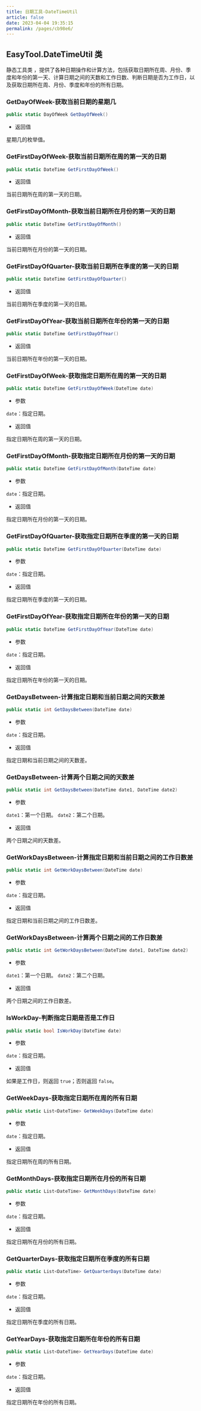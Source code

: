 ```yaml
---
title: 日期工具-DateTimeUtil
article: false
date: 2023-04-04 19:35:15
permalink: /pages/cb98e6/
---
```


## EasyTool.DateTimeUtil 类

静态工具类 <Badge text="DateTimeUtil"/>，提供了各种日期操作和计算方法，包括获取日期所在周、月份、季度和年份的第一天、计算日期之间的天数和工作日数、判断日期是否为工作日，以及获取日期所在周、月份、季度和年份的所有日期。

### GetDayOfWeek-获取当前日期的星期几

```csharp
public static DayOfWeek GetDayOfWeek()
```

- 返回值

星期几的枚举值。

### GetFirstDayOfWeek-获取当前日期所在周的第一天的日期

```csharp
public static DateTime GetFirstDayOfWeek()
```

- 返回值

当前日期所在周的第一天的日期。

### GetFirstDayOfMonth-获取当前日期所在月份的第一天的日期

```csharp
public static DateTime GetFirstDayOfMonth()
```

- 返回值

当前日期所在月份的第一天的日期。

### GetFirstDayOfQuarter-获取当前日期所在季度的第一天的日期

```csharp
public static DateTime GetFirstDayOfQuarter()
```

- 返回值

当前日期所在季度的第一天的日期。

### GetFirstDayOfYear-获取当前日期所在年份的第一天的日期

```csharp
public static DateTime GetFirstDayOfYear()
```

- 返回值

当前日期所在年份的第一天的日期。

### GetFirstDayOfWeek-获取指定日期所在周的第一天的日期

```csharp
public static DateTime GetFirstDayOfWeek(DateTime date)
```

- 参数 

`date`：指定日期。

- 返回值

指定日期所在周的第一天的日期。

### GetFirstDayOfMonth-获取指定日期所在月份的第一天的日期

```csharp
public static DateTime GetFirstDayOfMonth(DateTime date)
```

- 参数 

`date`：指定日期。

- 返回值

指定日期所在月份的第一天的日期。

### GetFirstDayOfQuarter-获取指定日期所在季度的第一天的日期

```csharp
public static DateTime GetFirstDayOfQuarter(DateTime date)
```

- 参数 

`date`：指定日期。

- 返回值

指定日期所在季度的第一天的日期。

### GetFirstDayOfYear-获取指定日期所在年份的第一天的日期

```csharp
public static DateTime GetFirstDayOfYear(DateTime date)
```

- 参数 

`date`：指定日期。

- 返回值

指定日期所在年份的第一天的日期。

### GetDaysBetween-计算指定日期和当前日期之间的天数差

```csharp
public static int GetDaysBetween(DateTime date)
```

- 参数 

`date`：指定日期。

- 返回值

指定日期和当前日期之间的天数差。

### GetDaysBetween-计算两个日期之间的天数差

```csharp
public static int GetDaysBetween(DateTime date1, DateTime date2)
```

- 参数 

`date1`：第一个日期。
`date2`：第二个日期。

- 返回值

两个日期之间的天数差。

### GetWorkDaysBetween-计算指定日期和当前日期之间的工作日数差

```csharp
public static int GetWorkDaysBetween(DateTime date)
```

- 参数 

`date`：指定日期。

- 返回值

指定日期和当前日期之间的工作日数差。

### GetWorkDaysBetween-计算两个日期之间的工作日数差

```csharp
public static int GetWorkDaysBetween(DateTime date1, DateTime date2)
```

- 参数 

`date1`：第一个日期。
`date2`：第二个日期。

- 返回值

两个日期之间的工作日数差。

### IsWorkDay-判断指定日期是否是工作日

```csharp
public static bool IsWorkDay(DateTime date)
```

- 参数 

`date`：指定日期。

- 返回值

如果是工作日，则返回 `true`；否则返回 `false`。

### GetWeekDays-获取指定日期所在周的所有日期

```csharp
public static List<DateTime> GetWeekDays(DateTime date)
```

- 参数 

`date`：指定日期。

- 返回值

指定日期所在周的所有日期。

### GetMonthDays-获取指定日期所在月份的所有日期

```csharp
public static List<DateTime> GetMonthDays(DateTime date)
```

- 参数 

`date`：指定日期。

- 返回值

指定日期所在月份的所有日期。

### GetQuarterDays-获取指定日期所在季度的所有日期

```csharp
public static List<DateTime> GetQuarterDays(DateTime date)
```

- 参数 

`date`：指定日期。

- 返回值

指定日期所在季度的所有日期。

### GetYearDays-获取指定日期所在年份的所有日期

```csharp
public static List<DateTime> GetYearDays(DateTime date)
```

- 参数 

`date`：指定日期。

- 返回值

指定日期所在年份的所有日期。
